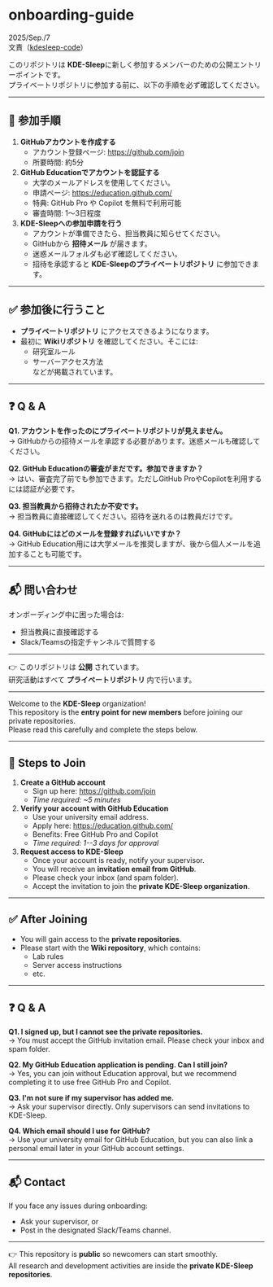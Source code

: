 # onboarding-guide
2025/Sep./7  
文責（[kdesleep-code](https://github.com/kdesleep-code)）

このリポジトリは **KDE-Sleep**に新しく参加するメンバーのための公開エントリーポイントです。  
プライベートリポジトリに参加する前に、以下の手順を必ず確認してください。

------------------------------------------------------------------------

## 🚀 参加手順

1.  **GitHubアカウントを作成する**
    -   アカウント登録ページ: <https://github.com/join>
    -   所要時間: 約5分
2.  **GitHub Educationでアカウントを認証する**
    -   大学のメールアドレスを使用してください。
    -   申請ページ: <https://education.github.com/>
    -   特典: GitHub Pro や Copilot を無料で利用可能
    -   審査時間: 1〜3日程度
3.  **KDE-Sleepへの参加申請を行う**
    -   アカウントが準備できたら、担当教員に知らせてください。
    -   GitHubから **招待メール** が届きます。
    -   迷惑メールフォルダも必ず確認してください。
    -   招待を承認すると **KDE-Sleepのプライベートリポジトリ**
        に参加できます。

------------------------------------------------------------------------

## ✅ 参加後に行うこと

-   **プライベートリポジトリ** にアクセスできるようになります。
-   最初に **Wikiリポジトリ** を確認してください。そこには:
    -   研究室ルール
    -   サーバーアクセス方法  
      などが掲載されています。

------------------------------------------------------------------------

## ❓ Q & A

**Q1. アカウントを作ったのにプライベートリポジトリが見えません。**  
→
GitHubからの招待メールを承認する必要があります。迷惑メールも確認してください。

**Q2. GitHub Educationの審査がまだです。参加できますか？**  
→ はい、審査完了前でも参加できます。ただしGitHub
ProやCopilotを利用するには認証が必要です。

**Q3. 担当教員から招待されたか不安です。**  
→ 担当教員に直接確認してください。招待を送れるのは教員だけです。

**Q4. GitHubにはどのメールを登録すればいいですか？**  
→ GitHub
Education用には大学メールを推奨しますが、後から個人メールを追加することも可能です。

------------------------------------------------------------------------

## 📬 問い合わせ

オンボーディング中に困った場合は:
- 担当教員に直接確認する
- Slack/Teamsの指定チャンネルで質問する

------------------------------------------------------------------------

👉 このリポジトリは **公開** されています。  
研究活動はすべて **プライベートリポジトリ** 内で行います。

------------------------------------------------------------------------

Welcome to the **KDE-Sleep** organization!  
This repository is the **entry point for new members** before joining our private repositories.  
Please read this carefully and complete the steps below.

------------------------------------------------------------------------

## 🚀 Steps to Join

1.  **Create a GitHub account**
    -   Sign up here: <https://github.com/join>
    -   *Time required: \~5 minutes*
2.  **Verify your account with GitHub Education**
    -   Use your university email address.
    -   Apply here: <https://education.github.com/>
    -   Benefits: Free GitHub Pro and Copilot
    -   *Time required: 1--3 days for approval*
3.  **Request access to KDE-Sleep**
    -   Once your account is ready, notify your supervisor.
    -   You will receive an **invitation email from GitHub**.
    -   Please check your inbox (and spam folder).
    -   Accept the invitation to join the **private KDE-Sleep
        organization**.

------------------------------------------------------------------------

## ✅ After Joining

-   You will gain access to the **private repositories**.
-   Please start with the **Wiki repository**, which contains:
    -   Lab rules
    -   Server access instructions
    -   etc.

------------------------------------------------------------------------

## ❓ Q & A

**Q1. I signed up, but I cannot see the private repositories.**  
→ You must accept the GitHub invitation email. Please check your inbox
and spam folder.

**Q2. My GitHub Education application is pending. Can I still join?**  
→ Yes, you can join without Education approval, but we recommend
completing it to use free GitHub Pro and Copilot.

**Q3. I'm not sure if my supervisor has added me.**  
→ Ask your supervisor directly. Only supervisors can send invitations to
KDE-Sleep.

**Q4. Which email should I use for GitHub?**  
→ Use your university email for GitHub Education, but you can also link
a personal email later in your GitHub account settings.

------------------------------------------------------------------------

## 📬 Contact

If you face any issues during onboarding:
- Ask your supervisor, or
- Post in the designated Slack/Teams channel.

------------------------------------------------------------------------

👉 This repository is **public** so newcomers can start smoothly.  
All research and development activities are inside the **private KDE-Sleep repositories**.
